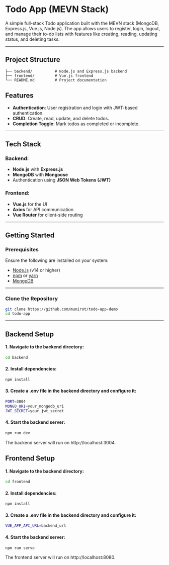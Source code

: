 # **Todo App (MEVN Stack)**

A simple full-stack Todo application built with the MEVN stack (MongoDB, Express.js, Vue.js, Node.js). The app allows users to register, login, logout, and manage their to-do lists with features like creating, reading, updating status, and deleting tasks.

---

## **Project Structure**
```	
├── backend/          # Node.js and Express.js backend
├── frontend/         # Vue.js frontend
└── README.md         # Project documentation
```

## **Features**

- **Authentication**: User registration and login with JWT-based authentication.
- **CRUD**: Create, read, update, and delete todos.
- **Completion Toggle**: Mark todos as completed or incomplete.

---

## **Tech Stack**

### Backend:
- **Node.js** with **Express.js**
- **MongoDB** with **Mongoose**
- Authentication using **JSON Web Tokens (JWT)**

### Frontend:
- **Vue.js** for the UI
- **Axios** for API communication
- **Vue Router** for client-side routing

---

## **Getting Started**

### Prerequisites
Ensure the following are installed on your system:
- [Node.js](https://nodejs.org/) (v14 or higher)
- [npm](https://www.npmjs.com/) or [yarn](https://yarnpkg.com/)
- [MongoDB](https://www.mongodb.com/)

---

### Clone the Repository

```bash
git clone https://github.com/munirot/todo-app-demo
cd todo-app
```
---

## **Backend Setup**
#### 1. Navigate to the backend directory:
```bash
cd backend
```

#### 2. Install dependencies:
```bash
npm install
```

#### 3. Create a .env file in the backend directory and configure it:
```bash
PORT=3004
MONGO_URI=your_mongodb_uri
JWT_SECRET=your_jwt_secret
```

#### 4. Start the backend server:
```bash
npm run dev
```
The backend server will run on http://localhost:3004.


## **Frontend Setup**
#### 1. Navigate to the backend directory:
```bash
cd frontend
```

#### 2. Install dependencies:
```bash
npm install
```

#### 3. Create a .env file in the backend directory and configure it:
```bash
VUE_APP_API_URL=backend_url
```

#### 4. Start the backend server:
```bash
npm run serve
```
The frontend server will run on http://localhost:8080.

